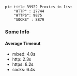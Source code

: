 
```mermaid
pie title 39922 Proxies in list
    "HTTP" : 27744
    "HTTPS": 9875
    "SOCKS" : 8879
```

### Some Info
#### Average Timeout

- mixed: 4.0s
- http: 2.3s
- https: 8.2s
- socks: 6.4s
